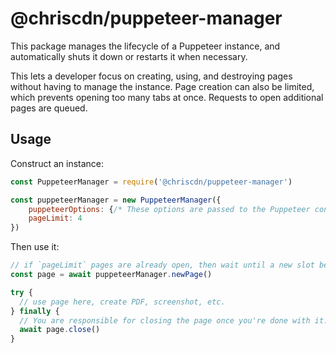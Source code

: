 # @chriscdn/puppeteer-manager

This package manages the lifecycle of a Puppeteer instance, and automatically shuts it down or restarts it when necessary.

This lets a developer focus on creating, using, and destroying pages without having to manage the instance. Page creation can also be limited, which prevents opening too many tabs at once. Requests to open additional pages are queued.

## Usage

Construct an instance:

```js
const PuppeteerManager = require('@chriscdn/puppeteer-manager')

const puppeteerManager = new PuppeteerManager({
    puppeteerOptions: {/* These options are passed to the Puppeteer constructor */}
    pageLimit: 4
})
```

Then use it:

```js
// if `pageLimit` pages are already open, then wait until a new slot becomes available
const page = await puppeteerManager.newPage()

try {
  // use page here, create PDF, screenshot, etc.
} finally {
  // You are responsible for closing the page once you're done with it.
  await page.close()
}
```
